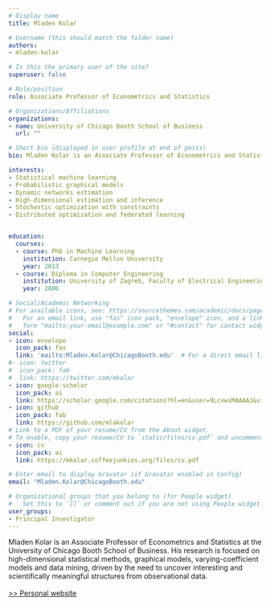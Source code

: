 ```yaml
---
# Display name
title: Mladen Kolar

# Username (this should match the folder name)
authors:
- mladen-kolar

# Is this the primary user of the site?
superuser: false

# Role/position
role: Associate Professor of Econometrics and Statistics

# Organizations/Affiliations
organizations:
- name: University of Chicago Booth School of Business
  url: ""

# Short bio (displayed in user profile at end of posts)
bio: Mladen Kolar is an Associate Professor of Econometrics and Statistics at the University of Chicago Booth School of Business. His research is focused on high-dimensional statistical methods, graphical models, varying-coefficient models and data mining, driven by the need to uncover interesting and scientifically meaningful structures from observational data.

interests:
- Statistical machine learning
- Probabilistic graphical models
- Dynamic networks estimation
- High-dimensional estimation and inference
- Stochastic optimization with constraints
- Distributed optimization and federated learning


education:
  courses:
  - course: PhD in Machine Learning
    institution: Carnegie Mellon University
    year: 2013
  - course: Diploma in Computer Engineering
    institution: University of Zagreb, Faculty of Electrical Engineering and Computing
    year: 2006

# Social/Academic Networking
# For available icons, see: https://sourcethemes.com/academic/docs/page-builder/#icons
#   For an email link, use "fas" icon pack, "envelope" icon, and a link in the
#   form "mailto:your-email@example.com" or "#contact" for contact widget.
social:
- icon: envelope
  icon_pack: fas
  link: 'mailto:Mladen.Kolar@ChicagoBooth.edu'  # For a direct email link, use "mailto:test@example.org".
#- icon: twitter
#  icon_pack: fab
#  link: https://twitter.com/mkolar
- icon: google-scholar
  icon_pack: ai
  link: https://scholar.google.com/citations?hl=en&user=9LcxwsMAAAAJ&view_op=list_works&sortby=pubdate
- icon: github
  icon_pack: fab
  link: https://github.com/mlakolar
# Link to a PDF of your resume/CV from the About widget.
# To enable, copy your resume/CV to `static/files/cv.pdf` and uncomment the lines below.
- icon: cv
  icon_pack: ai
  link: https://mkolar.coffeejunkies.org/files/cv.pdf

# Enter email to display Gravatar (if Gravatar enabled in Config)
email: "Mladen.Kolar@ChicagoBooth.edu"

# Organizational groups that you belong to (for People widget)
#   Set this to `[]` or comment out if you are not using People widget.
user_groups:
- Principal Investigator
---
```


Mladen Kolar is an Associate Professor of Econometrics and Statistics at the University of Chicago Booth School of Business. His research is focused on high-dimensional statistical methods, graphical models, varying-coefficient models and data mining, driven by the need to uncover interesting and scientifically meaningful structures from observational data.
\
\
[>> Personal website](https://mkolar.coffeejunkies.org/)
